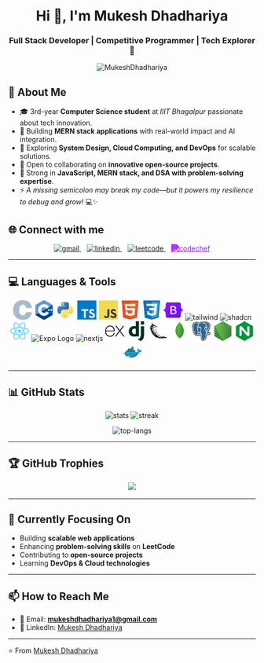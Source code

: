 <h1 align="center">Hi 👋, I'm Mukesh Dhadhariya</h1>
<h3 align="center">Full Stack Developer | Competitive Programmer | Tech Explorer 🚀</h3>

<p align="center">
  <img src="https://komarev.com/ghpvc/?username=MukeshDhadhariya&label=Profile%20views&color=0e75b6&style=flat" alt="MukeshDhadhariya" />
</p>

## 🚀 About Me  

- 🎓 3rd-year **Computer Science student** at *IIIT Bhagalpur* passionate about tech innovation.  
- 🔭 Building **MERN stack applications** with real-world impact and AI integration.  
- 🌱 Exploring **System Design, Cloud Computing, and DevOps** for scalable solutions.  
- 👯 Open to collaborating on **innovative open-source projects**.  
- 💬 Strong in **JavaScript, MERN stack, and DSA with problem-solving expertise**.  
- ⚡ *A missing semicolon may break my code—but it powers my resilience to debug and grow!* 💻✨  

## 🌐 Connect with me  
<p align="center">
  <!-- Gmail -->
  <a href="mailto:mukeshdhadhariya1@gmail.com" target="_blank">
    <img src="https://cdn-icons-png.flaticon.com/512/732/732200.png" alt="gmail" height="40" width="40"/>
  </a>&nbsp;&nbsp;

  <!-- LinkedIn (fixed URL) -->
  <a href="https://www.linkedin.com/in/mukesh-dhadhariya-5a4b99290/" target="_blank">
    <img src="https://cdn.jsdelivr.net/gh/devicons/devicon/icons/linkedin/linkedin-original.svg" alt="linkedin" height="40" width="40"/>
  </a>&nbsp;&nbsp;

  <!-- LeetCode -->
  <a href="https://leetcode.com/u/mukeshhdhadhariya/" target="_blank">
    <img src="https://raw.githubusercontent.com/rahuldkjain/github-profile-readme-generator/master/src/images/icons/Social/leet-code.svg" alt="leetcode" height="40" width="40"/>
  </a>&nbsp;&nbsp;

  <!-- CodeChef (fixed URL + purple color) -->
  <a href="https://www.codechef.com/users/its_hunter" target="_blank">
    <img src="https://img.icons8.com/ios-filled/50/000000/codechef.png" 
         alt="codechef" height="40" width="40" 
         style="filter: invert(31%) sepia(89%) saturate(7500%) hue-rotate(265deg) brightness(95%) contrast(105%);" />
  </a>
</p>

---

## 💻 Languages & Tools  
<p align="center">
  <!-- Core -->
  <img src="https://raw.githubusercontent.com/devicons/devicon/master/icons/c/c-original.svg" alt="c" width="40" height="40"/>
  <img src="https://raw.githubusercontent.com/devicons/devicon/master/icons/cplusplus/cplusplus-original.svg" alt="cplusplus" width="40" height="40"/>
  <img src="https://raw.githubusercontent.com/devicons/devicon/master/icons/python/python-original.svg" alt="python" width="40" height="40"/>
  <img src="https://raw.githubusercontent.com/devicons/devicon/master/icons/typescript/typescript-original.svg" 
     alt="typescript" width="40" height="40"/>
  <img src="https://raw.githubusercontent.com/devicons/devicon/master/icons/javascript/javascript-original.svg" alt="javascript" width="40" height="40"/>

  <!-- Web -->
  <img src="https://raw.githubusercontent.com/devicons/devicon/master/icons/html5/html5-original.svg" alt="html5" width="40" height="40"/>
  <img src="https://raw.githubusercontent.com/devicons/devicon/master/icons/css3/css3-original.svg" alt="css3" width="40" height="40"/>
  <img src="https://raw.githubusercontent.com/devicons/devicon/master/icons/bootstrap/bootstrap-original.svg" alt="bootstrap" width="40" height="40"/>
  <img src="https://www.vectorlogo.zone/logos/tailwindcss/tailwindcss-icon.svg" alt="tailwind" width="40" height="40"/>
  <img src="https://ui.shadcn.com/favicon.ico" alt="shadcn" width="40" height="40"/>

  <!-- Frameworks -->
  <img src="https://raw.githubusercontent.com/devicons/devicon/master/icons/react/react-original.svg" alt="react" width="40" height="40"/>
  <img src="https://raw.githubusercontent.com/expo/expo/main/.github/resources/banner.png" alt="Expo Logo" width="40" height="40" />
  <img src="https://cdn.worldvectorlogo.com/logos/next-js.svg" alt="nextjs" width="40" height="40"/>
  <img src="https://raw.githubusercontent.com/devicons/devicon/master/icons/express/express-original.svg" alt="express" width="40" height="40"/>
  
  <img src="https://raw.githubusercontent.com/devicons/devicon/master/icons/django/django-plain.svg" alt="django" width="40" height="40"/>
  <img src="https://raw.githubusercontent.com/devicons/devicon/master/icons/flask/flask-original.svg" alt="flask" width="40" height="40"/>

  <!-- Database & Infra -->
  <img src="https://raw.githubusercontent.com/devicons/devicon/master/icons/mongodb/mongodb-original.svg" alt="mongodb" width="40" height="40"/>
  <img src="https://raw.githubusercontent.com/devicons/devicon/master/icons/postgresql/postgresql-original.svg" alt="PostgreSQL" width="40" height="40" />
  <img src="https://raw.githubusercontent.com/devicons/devicon/master/icons/nodejs/nodejs-original.svg" alt="nodejs" width="40" height="40"/>
  <img src="https://raw.githubusercontent.com/devicons/devicon/master/icons/nginx/nginx-original.svg" alt="nginx" width="40" height="40"/>
  <img src="https://raw.githubusercontent.com/devicons/devicon/master/icons/docker/docker-original.svg" alt="docker" width="40" height="40"/>
</p>

---

## 📊 GitHub Stats  
<p align="center">
  <img src="https://github-readme-stats.vercel.app/api?username=MukeshDhadhariya&show_icons=true&theme=tokyonight" alt="stats" />
  <img src="https://github-readme-streak-stats.herokuapp.com/?user=MukeshDhadhariya&theme=tokyonight" alt="streak"/>
</p>

<p align="center">
  <img src="https://github-readme-stats.vercel.app/api/top-langs/?username=MukeshDhadhariya&layout=compact&theme=tokyonight" alt="top-langs"/>
</p>

---

## 🏆 GitHub Trophies  
<p align="center">
  <img src="https://github-profile-trophy.vercel.app/?username=MukeshDhadhariya&theme=onedark&no-frame=true&row=1" />
</p>

---

## 🎯 Currently Focusing On  
- Building **scalable web applications**  
- Enhancing **problem-solving skills** on **LeetCode**  
- Contributing to **open-source projects**  
- Learning **DevOps & Cloud technologies**  

---

## 📫 How to Reach Me  
- 📧 Email: **mukeshdhadhariya1@gmail.com**  
- 💼 LinkedIn: [Mukesh Dhadhariya](https://www.linkedin.com/in/mukesh-dhadhariya-5a4b99290/)  

---

⭐️ From [Mukesh Dhadhariya](https://github.com/mukeshdhadhariya)
